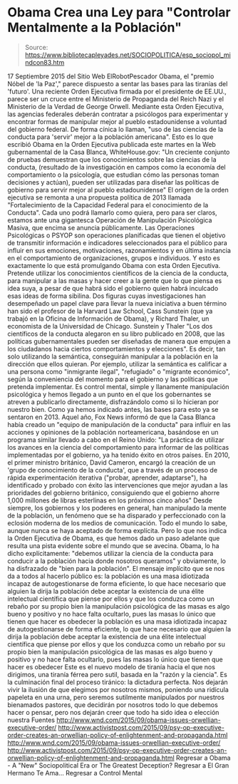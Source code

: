 # Obama Crea una Ley para "Controlar Mentalmente a la Población"

> Source: https://www.bibliotecapleyades.net/SOCIOPOLITICA/esp_sociopol_mindcon83.htm

17 Septiembre 2015
del Sitio Web ElRobotPescador
Obama, el "premio Nóbel de 'la Paz'," parece dispuesto a sentar las bases para las tiranías del 'futuro'. Una reciente Orden Ejecutiva firmada por el presidente de EE.UU., parece ser un cruce entre el Ministerio de Propaganda del Reich Nazi y el Ministerio de la Verdad de George Orwell. Mediante esta Orden Ejecutiva, las agencias federales deberán contratar a psicólogos para experimentar y encontrar formas de manipular mejor al pueblo estadounidense a voluntad del gobierno federal. De forma cínica lo llaman,
"uso de las ciencias de la conducta para 'servir' mejor a la población americana".
Esto es lo que escribió Obama en la Orden Ejecutiva publicada este martes en la Web gubernamental de la Casa Blanca, WhiteHouse.gov:
"Un creciente conjunto de pruebas demuestran que los conocimientos sobre las ciencias de la conducta, (resultado de la investigación en campos como la economía del comportamiento o la psicología, que estudian cómo las personas toman decisiones y actúan), pueden ser utilizadas para diseñar las políticas de gobierno para servir mejor al pueblo estadounidense"
El origen de la orden ejecutiva se remonta a una propuesta política de 2013 llamada "Fortalecimiento de la Capacidad Federal para el conocimiento de la Conducta". Cada uno podrá llamarlo como quiera, pero para ser claros, estamos ante una gigantesca Operación de Manipulación Psicológica Masiva, que encima se anuncia públicamente. Las Operaciones Psicológicas o PSYOP son operaciones planificadas que tienen el objetivo de transmitir información e indicadores seleccionados para el público para influir en sus emociones, motivaciones, razonamientos y en última instancia en el comportamiento de organizaciones, grupos e individuos. Y esto es exactamente lo que está promulgando Obama con esta Orden Ejecutiva. Pretende utilizar los conocimientos científicos de la ciencia de la conducta, para manipular a las masas y hacer creer a la gente que lo que piensa es idea suya, a pesar de que habrá sido el gobierno quien habrá inculcado esas ideas de forma sibilina. Dos figuras cuyas investigaciones han desempeñado un papel clave para llevar la nueva iniciativa a buen término han sido el profesor de la Harvard Law School, Cass Sunstein (que ya trabajó en la Oficina de Información de Obama), y Richard Thaler, un economista de la Universidad de Chicago.
Sunstein y Thaler
"Los dos científicos de la conducta alegaron en su libro publicado en 2008, que las políticas gubernamentales pueden ser diseñadas de manera que empujen a los ciudadanos hacia ciertos comportamientos y elecciones".
Es decir, tan solo utilizando la semántica, conseguirán manipular a la población en la dirección que ellos quieran. Por ejemplo, utilizar la semántica es calificar a una persona como "inmigrante ilegal", "refugiado" o "migrante económico", según la conveniencia del momento para el gobierno y las políticas que pretenda implementar.
Es control mental, simple y llanamente manipulación psicológica y hemos llegado a un punto en el que los gobernantes se atreven a publicarlo directamente, disfrazándolo como si lo hicieran por nuestro bien. Como ya hemos indicado antes, las bases para esto ya se sentaron en 2013. Aquel año, Fox News informó de que la Casa Blanca había creado un "equipo de manipulación de la conducta" para influir en las acciones y opiniones de la población norteamericana, basándose en un programa similar llevado a cabo en el Reino Unido:
"La práctica de utilizar los avances en la ciencia del comportamiento para informar de las políticas implementadas por el gobierno, ya ha tenido éxito en otros países. En 2010, el primer ministro británico, David Cameron, encargó la creación de un 'grupo de conocimiento de la conducta', que a través de un proceso de rápida experimentación iterativa ("probar, aprender, adaptarse"), ha identificado y probado con éxito las intervenciones que mejor ayudan a las prioridades del gobierno británico, consiguiendo que el gobierno ahorre 1,000 millones de libras esterlinas en los próximos cinco años"
Desde siempre, los gobiernos y los poderes en general, han manipulado la mente de la población, un fenómeno que se ha disparado y perfeccionado con la eclosión moderna de los medios de comunicación. Todo el mundo lo sabe, aunque nunca se haya aceptado de forma explícita. Pero lo que nos indica la Orden Ejecutiva de Obama, es que hemos dado un paso adelante que resulta una pista evidente sobre el mundo que se avecina. Obama, lo ha dicho explícitamente:
"debemos utilizar la ciencia de la conducta para conducir a la población hacia donde nosotros queramos" y obviamente, lo ha disfrazado de "bien para la población".
El mensaje implícito que se nos da a todos al hacerlo público es:
la población es una masa idiotizada incapaz de autogestionarse de forma eficiente, lo que hace necesario que alguien la dirija la población debe aceptar la existencia de una élite intelectual científica que piense por ellos y que los conduzca como un rebaño por su propio bien la manipulación psicológica de las masas es algo bueno y positivo y no hace falta ocultarlo, pues las masas lo único que tienen que hacer es obedecer
la población es una masa idiotizada incapaz de autogestionarse de forma eficiente, lo que hace necesario que alguien la dirija
la población debe aceptar la existencia de una élite intelectual científica que piense por ellos y que los conduzca como un rebaño por su propio bien
la manipulación psicológica de las masas es algo bueno y positivo y no hace falta ocultarlo, pues las masas lo único que tienen que hacer es obedecer
Este es el nuevo modelo de tiranía hacia el que nos dirigimos, una tiranía férrea pero sutil, basada en la "razón y la ciencia".
Es la culminación final del proceso tiránico:
la dictadura perfecta.
Nos dejarán vivir la ilusión de que elegimos por nosotros mismos, poniendo una ridícula papeleta en una urna, pero seremos sutilmente manipulados por nuestros bienamados pastores, que decidirán por nosotros todo lo que debemos hacer o pensar, pero nos dejarán creer que todo ha sido idea o elección nuestra
Fuentes
http://www.wnd.com/2015/09/obama-issues-orwellian-executive-order/ http://www.activistpost.com/2015/09/psy-op-executive-order-creates-an-orwellian-policy-of-enlightenment-and-propaganda.html
http://www.wnd.com/2015/09/obama-issues-orwellian-executive-order/
http://www.activistpost.com/2015/09/psy-op-executive-order-creates-an-orwellian-policy-of-enlightenment-and-propaganda.html
Regresar a Obama - A "New" Sociopolitical Era or The Greatest Deception?
Regresar a El Gran Hermano Te Ama...
Regresar a Control Mental
